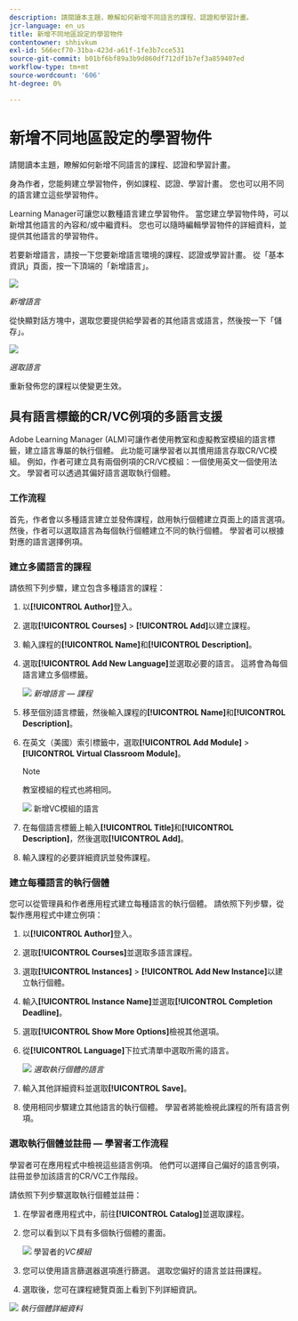```yaml
---
description: 請閱讀本主題，瞭解如何新增不同語言的課程、認證和學習計畫。
jcr-language: en_us
title: 新增不同地區設定的學習物件
contentowner: shhivkum
exl-id: 566ecf70-31ba-423d-a61f-1fe3b7cce531
source-git-commit: b01bf6bf89a3b9d860df712df1b7ef3a859407ed
workflow-type: tm+mt
source-wordcount: '606'
ht-degree: 0%

---
```


# 新增不同地區設定的學習物件

請閱讀本主題，瞭解如何新增不同語言的課程、認證和學習計畫。

身為作者，您能夠建立學習物件，例如課程、認證、學習計畫。 您也可以用不同的語言建立這些學習物件。

Learning Manager可讓您以數種語言建立學習物件。 當您建立學習物件時，可以新增其他語言的內容和/或中繼資料。 您也可以隨時編輯學習物件的詳細資料，並提供其他語言的學習物件。

若要新增語言，請按一下您要新增語言環境的課程、認證或學習計畫。 從「基本資訊」頁面，按一下頂端的「新增語言」。

![](assets/addnewlocale.png)

*新增語言*

從快顯對話方塊中，選取您要提供給學習者的其他語言或語言，然後按一下「儲存」。

![](assets/selectlang.png)

*選取語言*

重新發佈您的課程以使變更生效。

## 具有語言標籤的CR/VC例項的多語言支援

Adobe Learning Manager (ALM)可讓作者使用教室和虛擬教室模組的語言標籤，建立語言專屬的執行個體。 此功能可讓學習者以其慣用語言存取CR/VC模組。 例如，作者可建立具有兩個例項的CR/VC模組：一個使用英文一個使用法文。 學習者可以透過其偏好語言選取執行個體。

### 工作流程

首先，作者會以多種語言建立並發佈課程，啟用執行個體建立頁面上的語言選項。 然後，作者可以選取語言為每個執行個體建立不同的執行個體。 學習者可以根據對應的語言選擇例項。

### 建立多國語言的課程

請依照下列步驟，建立包含多種語言的課程：

1. 以&#x200B;**[!UICONTROL Author]**&#x200B;登入。
2. 選取&#x200B;**[!UICONTROL Courses]** > **[!UICONTROL Add]**&#x200B;以建立課程。
3. 輸入課程的&#x200B;**[!UICONTROL Name]**&#x200B;和&#x200B;**[!UICONTROL Description]**。
4. 選取&#x200B;**[!UICONTROL Add New Language]**&#x200B;並選取必要的語言。 這將會為每個語言建立多個標籤。

   ![](assets/language-tabs.png)
   _新增語言 — 課程_
5. 移至個別語言標籤，然後輸入課程的&#x200B;**[!UICONTROL Name]**&#x200B;和&#x200B;**[!UICONTROL Description]**。
6. 在英文（美國）索引標籤中，選取&#x200B;**[!UICONTROL Add Module]** > **[!UICONTROL Virtual Classroom Module]**。

   >[!NOTE]
   >
   >教室模組的程式也將相同。

   ![](assets/vc-page.png)
新增VC模組的語言

7. 在每個語言標籤上輸入&#x200B;**[!UICONTROL Title]**&#x200B;和&#x200B;**[!UICONTROL Description]**，然後選取&#x200B;**[!UICONTROL Add]**。
8. 輸入課程的必要詳細資訊並發佈課程。

### 建立每種語言的執行個體

您可以從管理員和作者應用程式建立每種語言的執行個體。 請依照下列步驟，從製作應用程式中建立例項：

1. 以&#x200B;**[!UICONTROL Author]**&#x200B;登入。
2. 選取&#x200B;**[!UICONTROL Courses]**&#x200B;並選取多語言課程。
3. 選取&#x200B;**[!UICONTROL Instances]** > **[!UICONTROL Add New Instance]**&#x200B;以建立執行個體。
4. 輸入&#x200B;**[!UICONTROL Instance Name]**&#x200B;並選取&#x200B;**[!UICONTROL Completion Deadline]**。
5. 選取&#x200B;**[!UICONTROL Show More Options]**&#x200B;檢視其他選項。
6. 從&#x200B;**[!UICONTROL Language]**&#x200B;下拉式清單中選取所需的語言。

   ![](assets/select-language.png)
   _選取執行個體的語言_

7. 輸入其他詳細資料並選取&#x200B;**[!UICONTROL Save]**。
8. 使用相同步驟建立其他語言的執行個體。 學習者將能檢視此課程的所有語言例項。

### 選取執行個體並註冊 — 學習者工作流程

學習者可在應用程式中檢視這些語言例項。 他們可以選擇自己偏好的語言例項，註冊並參加該語言的CR/VC工作階段。

請依照下列步驟選取執行個體並註冊：

1. 在學習者應用程式中，前往&#x200B;**[!UICONTROL Catalog]**&#x200B;並選取課程。
2. 您可以看到以下具有多個執行個體的畫面。

   ![](assets/learner-view.png)
   學習者的&#x200B;_VC模組_

3. 您可以使用語言篩選器選項進行篩選。 選取您偏好的語言並註冊課程。
4. 選取後，您可在課程總覽頁面上看到下列詳細資訊。

![](assets/course-overview.png)
_執行個體詳細資料_



